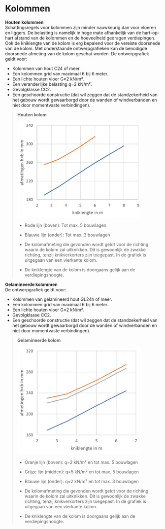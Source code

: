  # Kolommen


**Houten kolommen**  
Schattingsregels voor kolommen zijn minder nauwkeurig dan voor vloeren en liggers. De belasting is namelijk in hoge mate afhankelijk van de hart-op-hart afstand van de kolommen en de hoeveelheid gedragen verdiepingen. Ook de kniklengte van de kolom is erg bepalend voor de vereiste doorsnede van de kolom. Met onderstaande ontwerpgrafieken kan de benodigde doorsnede afmeting van de kolom geschat worden. De ontwerpgrafiek geldt voor:

- Kolommen van hout C24 of meer.
- Een kolommen grid van maximaal 6 bij 6 meter.
- Een lichte houten vloer G=2 kN/m².
- Een veranderlijke belasting q=2 kN/m².
- Gevolgklasse CC2.
- Een geschoorde constructie (dat wil zeggen dat de standzekerheid van het gebouw wordt gewaarborgd door de wanden of windverbanden en niet door momentvaste verbindingen).


>**Houten kolom**
>
><img src="ImagesHout/grafiek_hout.jpg" alt="Houten kolom" width="400px">
>
>* Rode lijn (boven): Tot max. 5 bouwlagen
>* Blauwe lijn (onder): Tot max. 3 bouwlagen
>
>* De kolomafmeting die gevonden wordt geldt voor de richting waarin de kolom zal uitknikken. Dit is gewoonlijk de zwakke richting, tenzij knikverkorters zijn toegepast. In de grafiek is uitgegaan van een vierkante kolom.
>* De kniklengte van de kolom is doorgaans gelijk aan de verdiepingshoogte.



**Gelamineerde kolommen**  
De ontwerpgrafiek geldt voor:

- Kolommen van gelamineerd hout GL24h of meer.
- Een kolommen grid van maximaal 6 bij 6 meter.
- Een lichte houten vloer G=2 kN/m².
- Gevolgklasse CC2.
- Een geschoorde constructie (dat wil zeggen dat de standzekerheid van het gebouw wordt gewaarborgd door de wanden of windverbanden en niet door momentvaste verbindingen).

>**Gelamineerde kolom**
>
><img src="ImagesHout/gelamineerd.jpg" alt="Gelamineerde kolom" width="400px">
>
>
>* Oranje lijn (boven): q=2 kN/m² en tot max. 5 bouwlagen
>* Grijze lijn (midden): q=5 kN/m² en tot max. 5 bouwlagen
>* Blauwe lijn (onder): q=2 kN/m² en tot max. 3 bouwlagen
>
>* De kolomafmeting die gevonden wordt geldt voor de richting waarin de kolom zal uitknikken. Dit is gewoonlijk de zwakke richting, tenzij knikverkorters zijn toegepast. In de grafiek is uitgegaan van een vierkante kolom.
>* De kniklengte van de kolom is doorgaans gelijk aan de verdiepingshoogte.
